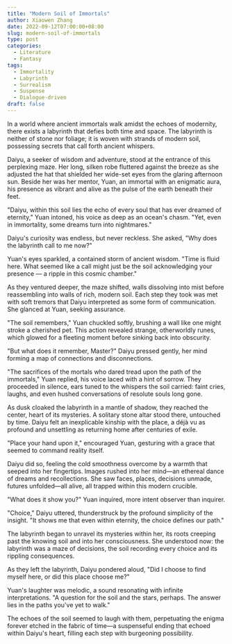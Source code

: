 ```yaml
---
title: "Modern Soil of Immortals"
author: Xiaowen Zhang
date: 2022-09-12T07:00:00+08:00
slug: modern-soil-of-immortals
type: post
categories:
  - Literature
  - Fantasy
tags:
  - Immortality
  - Labyrinth
  - Surrealism
  - Suspense
  - Dialogue-driven
draft: false
---
```


In a world where ancient immortals walk amidst the echoes of modernity, there exists a labyrinth that defies both time and space. The labyrinth is neither of stone nor foliage; it is woven with strands of modern soil, possessing secrets that call forth ancient whispers.

Daiyu, a seeker of wisdom and adventure, stood at the entrance of this perplexing maze. Her long, silken robe fluttered against the breeze as she adjusted the hat that shielded her wide-set eyes from the glaring afternoon sun. Beside her was her mentor, Yuan, an immortal with an enigmatic aura, his presence as vibrant and alive as the pulse of the earth beneath their feet. 

"Daiyu, within this soil lies the echo of every soul that has ever dreamed of eternity," Yuan intoned, his voice as deep as an ocean's chasm. "Yet, even in immortality, some dreams turn into nightmares."

Daiyu's curiosity was endless, but never reckless. She asked, "Why does the labyrinth call to me now?"

Yuan's eyes sparkled, a contained storm of ancient wisdom. "Time is fluid here. What seemed like a call might just be the soil acknowledging your presence — a ripple in this cosmic chamber."

As they ventured deeper, the maze shifted, walls dissolving into mist before reassembling into walls of rich, modern soil. Each step they took was met with soft tremors that Daiyu interpreted as some form of communication. She glanced at Yuan, seeking assurance.

"The soil remembers," Yuan chuckled softly, brushing a wall like one might stroke a cherished pet. This action revealed strange, otherworldly runes, which glowed for a fleeting moment before sinking back into obscurity.

"But what does it remember, Master?" Daiyu pressed gently, her mind forming a map of connections and disconnections.

"The sacrifices of the mortals who dared tread upon the path of the immortals," Yuan replied, his voice laced with a hint of sorrow. They proceeded in silence, ears tuned to the whispers the soil carried: faint cries, laughs, and even hushed conversations of resolute souls long gone.

As dusk cloaked the labyrinth in a mantle of shadow, they reached the center, heart of its mysteries. A solitary stone altar stood there, untouched by time. Daiyu felt an inexplicable kinship with the place, a déjà vu as profound and unsettling as returning home after centuries of exile.

"Place your hand upon it," encouraged Yuan, gesturing with a grace that seemed to command reality itself.

Daiyu did so, feeling the cold smoothness overcome by a warmth that seeped into her fingertips. Images rushed into her mind—an ethereal dance of dreams and recollections. She saw faces, places, decisions unmade, futures unfolded—all alive, all trapped within this modern crucible.

"What does it show you?" Yuan inquired, more intent observer than inquirer.

"Choice," Daiyu uttered, thunderstruck by the profound simplicity of the insight. "It shows me that even within eternity, the choice defines our path."

The labyrinth began to unravel its mysteries within her, its roots creeping past the knowing soil and into her consciousness. She understood now: the labyrinth was a maze of decisions, the soil recording every choice and its rippling consequences.

As they left the labyrinth, Daiyu pondered aloud, "Did I choose to find myself here, or did this place choose me?"

Yuan's laughter was melodic, a sound resonating with infinite interpretations. "A question for the soil and the stars, perhaps. The answer lies in the paths you've yet to walk."

The echoes of the soil seemed to laugh with them, perpetuating the enigma forever etched in the fabric of time—a suspenseful ending that echoed within Daiyu's heart, filling each step with burgeoning possibility.